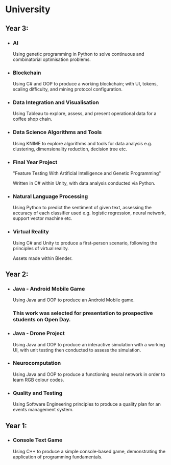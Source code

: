 # University

## Year 3:

* ### AI

    Using genetic programming in Python to solve continuous and combinatorial optimisation problems. 

* ### Blockchain

    Using C# and OOP to produce a working blockchain; with UI, tokens, scaling difficulty, and mining protocol configuration.

* ### Data Integration and Visualisation

    Using Tableau to explore, assess, and present operational data for a coffee shop chain.

* ### Data Science Algorithms and Tools

    Using KNIME to explore algorithms and tools for data analysis e.g. clustering, dimensionality reduction, decision tree etc.

* ### Final Year Project

    "Feature Testing With Artificial Intelligence and Genetic Programming"
    
    Written in C# within Unity, with data analysis conducted via Python.

* ### Natural Language Processing

    Using Python to predict the sentiment of given text, assessing the accuracy of each classifier used e.g. logistic regression, neural network, support vector machine  etc.

* ### Virtual Reality

    Using C# and Unity to produce a first-person scenario, following the principles of virtual reality. 
    
    Assets made within Blender. 

## Year 2:

* ### Java - Android Mobile Game

    Using Java and OOP to produce an Android Mobile game. 
    
    ### This work was selected for presentation to prospective students on Open Day. 

* ### Java - Drone Project

    Using Java and OOP to produce an interactive simulation with a working UI, with unit testing then conducted to assess the simulation.

* ### Neurocomputation 

    Using Java and OOP to produce a functioning neural network in order to learn RGB colour codes.

* ### Quality and Testing

    Using Software Engineering principles to produce a quality plan for an events management system.

## Year 1:

* ### Console Text Game

    Using C++ to produce a simple console-based game, demonstrating the application of programming fundamentals. 
